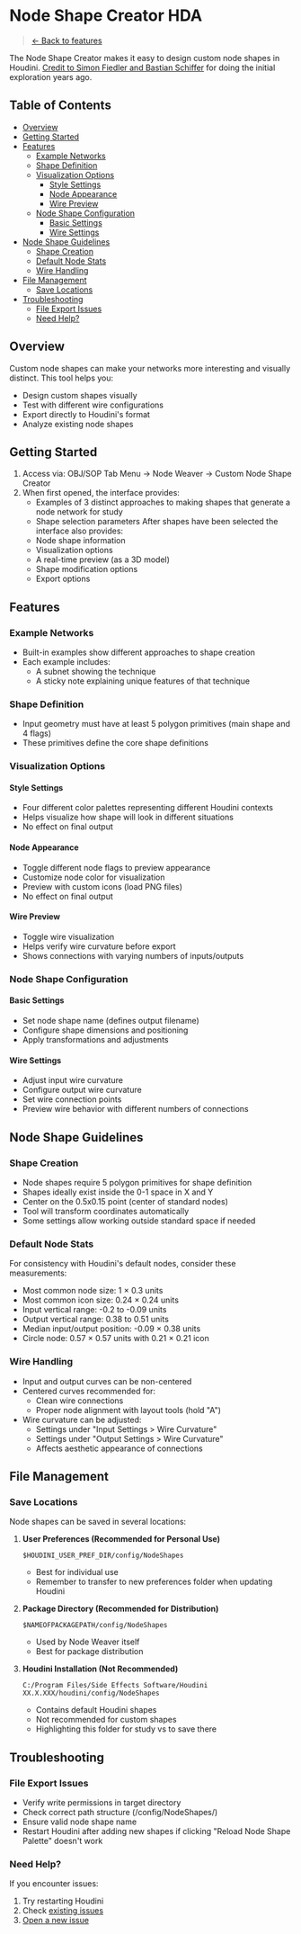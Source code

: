 <!-- omit in toc -->
# Node Shape Creator HDA

> [← Back to features](README.md)

The Node Shape Creator makes it easy to design custom node shapes in Houdini. [Credit to Simon Fiedler and Bastian Schiffer](https://vimeo.com/221182957) for doing the initial exploration years ago.

<!-- omit in toc -->
## Table of Contents
- [Overview](#overview)
- [Getting Started](#getting-started)
- [Features](#features)
  - [Example Networks](#example-networks)
  - [Shape Definition](#shape-definition)
  - [Visualization Options](#visualization-options)
    - [Style Settings](#style-settings)
    - [Node Appearance](#node-appearance)
    - [Wire Preview](#wire-preview)
  - [Node Shape Configuration](#node-shape-configuration)
    - [Basic Settings](#basic-settings)
    - [Wire Settings](#wire-settings)
- [Node Shape Guidelines](#node-shape-guidelines)
  - [Shape Creation](#shape-creation)
  - [Default Node Stats](#default-node-stats)
  - [Wire Handling](#wire-handling)
- [File Management](#file-management)
  - [Save Locations](#save-locations)
- [Troubleshooting](#troubleshooting)
  - [File Export Issues](#file-export-issues)
  - [Need Help?](#need-help)

## Overview

Custom node shapes can make your networks more interesting and visually distinct. This tool helps you:
- Design custom shapes visually
- Test with different wire configurations
- Export directly to Houdini's format
- Analyze existing node shapes

## Getting Started

1. Access via: OBJ/SOP Tab Menu → Node Weaver → Custom Node Shape Creator
2. When first opened, the interface provides:
   - Examples of 3 distinct approaches to making shapes that generate a node network for study
   - Shape selection parameters
   After shapes have been selected the interface also provides:
   - Node shape information
   - Visualization options
   - A real-time preview (as a 3D model)
   - Shape modification options
   - Export options

## Features

### Example Networks
- Built-in examples show different approaches to shape creation
- Each example includes:
  - A subnet showing the technique
  - A sticky note explaining unique features of that technique

### Shape Definition
- Input geometry must have at least 5 polygon primitives (main shape and 4 flags)
- These primitives define the core shape definitions

### Visualization Options

#### Style Settings
- Four different color palettes representing different Houdini contexts
- Helps visualize how shape will look in different situations
- No effect on final output

#### Node Appearance
- Toggle different node flags to preview appearance
- Customize node color for visualization
- Preview with custom icons (load PNG files)
- No effect on final output

#### Wire Preview
- Toggle wire visualization
- Helps verify wire curvature before export
- Shows connections with varying numbers of inputs/outputs

### Node Shape Configuration

#### Basic Settings
- Set node shape name (defines output filename)
- Configure shape dimensions and positioning
- Apply transformations and adjustments

#### Wire Settings
- Adjust input wire curvature
- Configure output wire curvature
- Set wire connection points
- Preview wire behavior with different numbers of connections

## Node Shape Guidelines

### Shape Creation
- Node shapes require 5 polygon primitives for shape definition
- Shapes ideally exist inside the 0-1 space in X and Y
- Center on the 0.5x0.15 point (center of standard nodes)
- Tool will transform coordinates automatically
- Some settings allow working outside standard space if needed

### Default Node Stats
For consistency with Houdini's default nodes, consider these measurements:
- Most common node size: 1 × 0.3 units
- Most common icon size: 0.24 × 0.24 units
- Input vertical range: -0.2 to -0.09 units
- Output vertical range: 0.38 to 0.51 units
- Median input/output position: -0.09 × 0.38 units
- Circle node: 0.57 × 0.57 units with 0.21 × 0.21 icon

### Wire Handling
- Input and output curves can be non-centered
- Centered curves recommended for:
  - Clean wire connections
  - Proper node alignment with layout tools (hold "A")
- Wire curvature can be adjusted:
  - Settings under "Input Settings > Wire Curvature"
  - Settings under "Output Settings > Wire Curvature"
  - Affects aesthetic appearance of connections

## File Management

### Save Locations
Node shapes can be saved in several locations:

1. **User Preferences (Recommended for Personal Use)**
   ```
   $HOUDINI_USER_PREF_DIR/config/NodeShapes
   ```
   - Best for individual use
   - Remember to transfer to new preferences folder when updating Houdini

2. **Package Directory (Recommended for Distribution)**
   ```
   $NAMEOFPACKAGEPATH/config/NodeShapes
   ```
   - Used by Node Weaver itself
   - Best for package distribution

3. **Houdini Installation (Not Recommended)**
   ```
   C:/Program Files/Side Effects Software/Houdini XX.X.XXX/houdini/config/NodeShapes
   ```
   - Contains default Houdini shapes
   - Not recommended for custom shapes
   - Highlighting this folder for study vs to save there

## Troubleshooting

### File Export Issues
- Verify write permissions in target directory
- Check correct path structure (/config/NodeShapes/)
- Ensure valid node shape name
- Restart Houdini after adding new shapes if clicking "Reload Node Shape Palette" doesn't work

### Need Help?
If you encounter issues:
1. Try restarting Houdini
2. Check [existing issues](https://github.com/EJaworenko/Node-Weaver/issues)
3. [Open a new issue](https://github.com/EJaworenko/Node-Weaver/issues/new)
